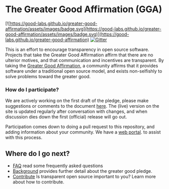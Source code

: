 # The Greater Good Affirmation (GGA)

[![https://good-labs.github.io/greater-good-affirmation/assets/images/badge.svg](https://good-labs.github.io/greater-good-affirmation/assets/images/badge.svg)](https://good-labs.github.io/greater-good-affirmation)
[![Gitter](https://badges.gitter.im/good-labs/community.svg)](https://gitter.im/good-labs/community?utm_source=badge&utm_medium=badge&utm_campaign=pr-badge)

This is an effort to encourage transparency in open source software.
Projects that take the Greater Good Affirmation affirm that there are no
ulterior motives, and that communication and incentives are transparent.
By taking the [Greater Good Affirmation](https://good-labs.github.io/greater-good-affirmation/), 
a community affirms that it provides software under a traditional
open source model, and exists non-selfishly to solve problems toward the
greater good.

### How do I participate?

We are actively working on the first draft of the pledge, please make suggestions
or comments to the document [here](https://docs.google.com/document/d/1KtU-g5NpAb8K-tNrG8P0KMwRO44iLETLRPbuBFiyUts/edit).
The (live) version on the site is updated regularly after conversation with changes,
and when discussion dies down the first (official) release will go out.

Participation comes down to doing a pull request to this repository,
and adding information about your community. We have a [web portal](https://good-labs.github.io/greater-good-affirmation/).
to assist with this process.

## Where do I go next?

 - [FAQ](https://good-labs.github.io/greater-good-affirmation/) read some frequently asked questions
 - [Background](https://good-labs.github.io/greater-good-affirmation/) provides further detail about the greater good pledge.
 - [Contribute](https://good-labs.github.io/contributing/) Is transparent open source important to you? Learn more about how to contribute.

